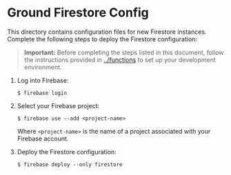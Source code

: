 # Ground Firestore Config

This directory contains configuration files for new Firestore instances. Complete the following steps to deploy the Firestore configuration:

> **Important:** Before completing the steps listed in this document, follow the instructions provided in [../functions](../functions/README.md) to set up your development environment. 

1. Log into Firebase:

    ```
    $ firebase login
    ```

2. Select your Firebase project:

    ```
    $ firebase use --add <project-name>
    ```
    Where `<project-name>` is the name of a project associated with your
    Firebase account.

3. Deploy the Firestore configuration:

    ```
    $ firebase deploy --only firestore
    ```
